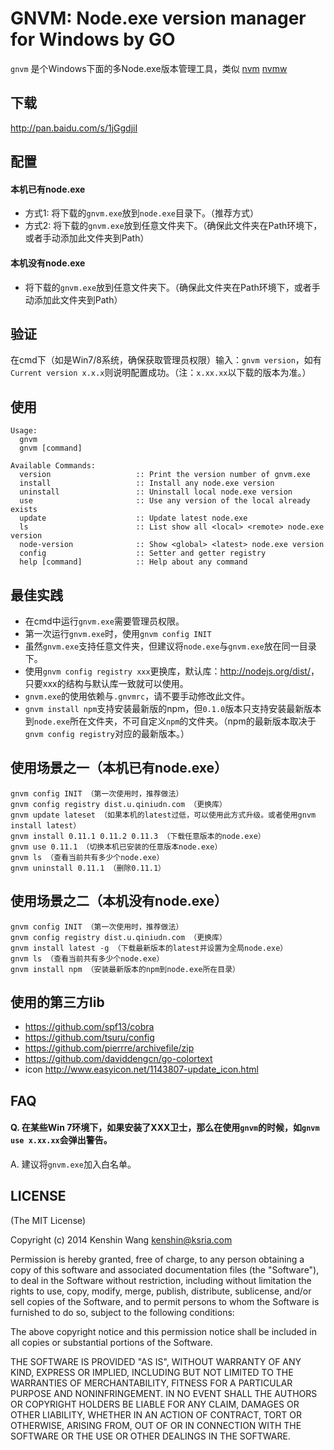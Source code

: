 GNVM: Node.exe version manager for Windows by GO
================================
`gnvm` 是个Windows下面的多Node.exe版本管理工具，类似 [nvm](https://github.com/creationix/nvm) [nvmw](https://github.com/hakobera/nvmw)

下载
---
<http://pan.baidu.com/s/1jGgdjiI>

配置
---

#### 本机已有node.exe
* 方式1: 将下载的`gnvm.exe`放到`node.exe`目录下。（推荐方式）
* 方式2: 将下载的`gnvm.exe`放到任意文件夹下。（确保此文件夹在Path环境下，或者手动添加此文件夹到Path）

#### 本机没有node.exe
* 将下载的`gnvm.exe`放到任意文件夹下。（确保此文件夹在Path环境下，或者手动添加此文件夹到Path）

验证
---
在cmd下（如是Win7/8系统，确保获取管理员权限）输入：`gnvm version`，如有`Current version x.x.x`则说明配置成功。（注：`x.xx.xx`以下载的版本为准。）

使用
---

    Usage:
      gnvm
      gnvm [command]

    Available Commands:
      version                   :: Print the version number of gnvm.exe
      install                   :: Install any node.exe version
      uninstall                 :: Uninstall local node.exe version
      use                       :: Use any version of the local already exists
      update                    :: Update latest node.exe
      ls                        :: List show all <local> <remote> node.exe version
      node-version              :: Show <global> <latest> node.exe version
      config                    :: Setter and getter registry
      help [command]            :: Help about any command

最佳实践
---
* 在cmd中运行`gnvm.exe`需要管理员权限。
* 第一次运行`gnvm.exe`时，使用`gnvm config INIT`
* 虽然`gnvm.exe`支持任意文件夹，但建议将`node.exe`与`gnvm.exe`放在同一目录下。
* 使用`gnvm config registry xxx`更换库，默认库：<http://nodejs.org/dist/>，只要xxx的结构与默认库一致就可以使用。
* `gnvm.exe`的使用依赖与`.gnvmrc`，请不要手动修改此文件。
* `gnvm install npm`支持安装最新版的npm，但`0.1.0`版本只支持安装最新版本到`node.exe`所在文件夹，不可自定义`npm`的文件夹。（npm的最新版本取决于`gnvm config registry`对应的最新版本。）

使用场景之一（本机已有node.exe）
---
    gnvm config INIT （第一次使用时，推荐做法）
    gnvm config registry dist.u.qiniudn.com （更换库）
    gnvm update lateset （如果本机的latest过低，可以使用此方式升级。或者使用gnvm install latest）
    gnvm install 0.11.1 0.11.2 0.11.3 （下载任意版本的node.exe）
    gnvm use 0.11.1 （切换本机已安装的任意版本node.exe）
    gnvm ls （查看当前共有多少个node.exe）
    gnvm uninstall 0.11.1 （删除0.11.1）

使用场景之二（本机没有node.exe）
---
    gnvm config INIT （第一次使用时，推荐做法）
    gnvm config registry dist.u.qiniudn.com （更换库）
    gnvm install latest -g （下载最新版本的latest并设置为全局node.exe）
    gnvm ls （查看当前共有多少个node.exe）
    gnvm install npm （安装最新版本的npm到node.exe所在目录）


使用的第三方lib
---
* <https://github.com/spf13/cobra>
* <https://github.com/tsuru/config>
* <https://github.com/pierrre/archivefile/zip>
* <https://github.com/daviddengcn/go-colortext>
* icon <http://www.easyicon.net/1143807-update_icon.html>

FAQ
---

#### Q. 在某些Win 7环境下，如果安装了XXX卫士，那么在使用`gnvm`的时候，如`gnvm use x.xx.xx`会弹出警告。
A. 建议将`gnvm.exe`加入白名单。

LICENSE
---
(The MIT License)

Copyright (c) 2014 Kenshin Wang <kenshin@ksria.com>

Permission is hereby granted, free of charge, to any person obtaining a copy of this software and associated documentation files (the "Software"), to deal in the Software without restriction, including without limitation the rights to use, copy, modify, merge, publish, distribute, sublicense, and/or sell copies of the Software, and to permit persons to whom the Software is furnished to do so, subject to the following conditions:

The above copyright notice and this permission notice shall be included in all copies or substantial portions of the Software.

THE SOFTWARE IS PROVIDED "AS IS", WITHOUT WARRANTY OF ANY KIND, EXPRESS OR IMPLIED, INCLUDING BUT NOT LIMITED TO THE WARRANTIES OF MERCHANTABILITY, FITNESS FOR A PARTICULAR PURPOSE AND NONINFRINGEMENT. IN NO EVENT SHALL THE AUTHORS OR COPYRIGHT HOLDERS BE LIABLE FOR ANY CLAIM, DAMAGES OR OTHER LIABILITY, WHETHER IN AN ACTION OF CONTRACT, TORT OR OTHERWISE, ARISING FROM, OUT OF OR IN CONNECTION WITH THE SOFTWARE OR THE USE OR OTHER DEALINGS IN THE SOFTWARE.
